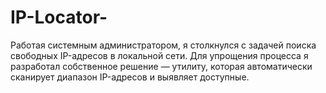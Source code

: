 # IP-Locator-
Работая системным администратором, я столкнулся с задачей поиска свободных IP-адресов в локальной сети. Для упрощения процесса я разработал собственное решение — утилиту, которая автоматически сканирует диапазон IP-адресов и выявляет доступные.
